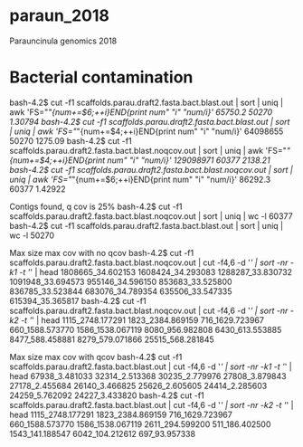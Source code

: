 # paraun_2018
Parauncinula genomics 2018

# Bacterial contamination

bash-4.2$ cut -f1 scaffolds.parau.draft2.fasta.bact.blast.out | sort | uniq | awk 'FS="_"{num+=$6;++i}END{print num" "i" "num/i}'
65750.2 50270 1.30794
bash-4.2$ cut -f1 scaffolds.parau.draft2.fasta.bact.blast.out | sort | uniq | awk 'FS="_"{num+=$4;++i}END{print num" "i" "num/i}'
64098655 50270 1275.09
bash-4.2$ cut -f1 scaffolds.parau.draft2.fasta.bact.blast.noqcov.out | sort | uniq | awk 'FS="_"{num+=$4;++i}END{print num" "i" "num/i}'
129098971 60377 2138.21
bash-4.2$ cut -f1 scaffolds.parau.draft2.fasta.bact.blast.noqcov.out | sort | uniq | awk 'FS="_"{num+=$6;++i}END{print num" "i" "num/i}'
86292.3 60377 1.42922

Contigs found, q cov is 25%
bash-4.2$ cut -f1 scaffolds.parau.draft2.fasta.bact.blast.noqcov.out | sort | uniq | wc -l
60377
bash-4.2$ cut -f1 scaffolds.parau.draft2.fasta.bact.blast.out | sort | uniq | wc -l
50270

Max size max cov with no qcov
bash-4.2$ cut -f1 scaffolds.parau.draft2.fasta.bact.blast.noqcov.out | cut -f4,6 -d '_' | sort -nr -k1 -t '_' | head
1808665_34.602153
1608424_34.293083
1288287_33.830732
1091948_33.694573
955146_34.596150
853683_33.525800
836785_33.523844
683076_34.789354
635506_33.547335
615394_35.365817
bash-4.2$ cut -f1 scaffolds.parau.draft2.fasta.bact.blast.noqcov.out | cut -f4,6 -d '_' | sort -nr -k2 -t '_' | head
1115_2748.177291
1823_2384.869159
716_1629.723967
660_1588.573770
1586_1538.067119
8080_956.982808
6430_613.553885
8477_588.458881
8279_579.071866
25515_568.281845

Max size max cov with qcov
bash-4.2$ cut -f1 scaffolds.parau.draft2.fasta.bact.blast.out | cut -f4,6 -d '_' | sort -nr -k1 -t '_' | head
67938_3.481033
32314_2.513368
30235_2.779976
27808_3.879843
27178_2.455684
26140_3.466825
25626_2.605605
24414_2.285603
24259_5.762092
24227_3.433820
bash-4.2$ cut -f1 scaffolds.parau.draft2.fasta.bact.blast.out | cut -f4,6 -d '_' | sort -nr -k2 -t '_' | head
1115_2748.177291
1823_2384.869159
716_1629.723967
660_1588.573770
1586_1538.067119
2611_294.599200
511_186.402500
1543_141.188547
6042_104.212612
697_93.957338
